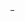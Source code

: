 ![Screenshot 2024-12-06 131547.png](src%2Fmain%2Fresources%2Fil%2Fac%2Fhaifa%2Fcs%2Fsweng%2FHelloGit%2FScreenshot%202024-12-06%20131547.png)